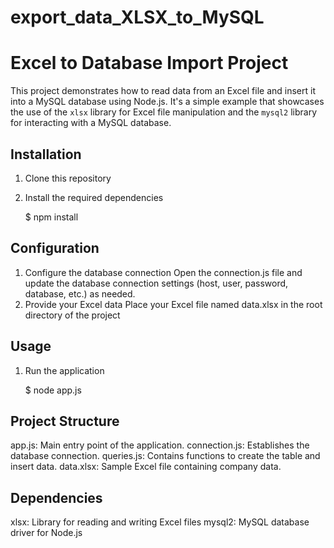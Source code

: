 # export_data_XLSX_to_MySQL

# Excel to Database Import Project

This project demonstrates how to read data from an Excel file and insert it into a MySQL database using Node.js.
It's a simple example that showcases the use of the `xlsx` library for Excel file manipulation and the `mysql2` library for interacting with a MySQL database.

## Installation

1. Clone this repository
2. Install the required dependencies

   $ npm install


## Configuration

1. Configure the database connection
    Open the connection.js file and update the database connection settings (host, user, password, database, etc.) as needed.
2. Provide your Excel data
    Place your Excel file named data.xlsx in the root directory of the project

## Usage

1. Run the application

   $ node app.js

## Project Structure

app.js: Main entry point of the application.
connection.js: Establishes the database connection.
queries.js: Contains functions to create the table and insert data.
data.xlsx: Sample Excel file containing company data.

## Dependencies
xlsx: Library for reading and writing Excel files
mysql2: MySQL database driver for Node.js
